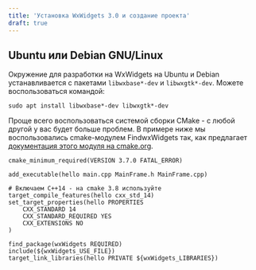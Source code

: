 ```yaml
---
title: 'Установка WxWidgets 3.0 и создание проекта'
draft: true
---
```


## Ubuntu или Debian GNU/Linux

Окружение для разработки на WxWidgets на Ubuntu и Debian устанавливается с пакетами `libwxbase*-dev` и `libwxgtk*-dev`. Можете воспользоваться командой:

```
sudo apt install libwxbase*-dev libwxgtk*-dev
```

Проще всего воспользоваться системой сборки CMake - с любой другой у вас будет больше проблем. В примере ниже мы воспользовались cmake-модулем FindwxWidgets так, как предлагает [документация этого модуля на cmake.org](https://cmake.org/cmake/help/v3.0/module/FindwxWidgets.html).

```
cmake_minimum_required(VERSION 3.7.0 FATAL_ERROR)

add_executable(hello main.cpp MainFrame.h MainFrame.cpp)

# Включаем C++14 - на cmake 3.8 используйте target_compile_features(hello cxx_std_14)
set_target_properties(hello PROPERTIES
    CXX_STANDARD 14
    CXX_STANDARD_REQUIRED YES
    CXX_EXTENSIONS NO
)

find_package(wxWidgets REQUIRED)
include(${wxWidgets_USE_FILE})
target_link_libraries(hello PRIVATE ${wxWidgets_LIBRARIES})
```
